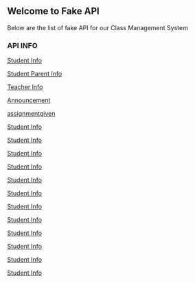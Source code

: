 ## Welcome to Fake API

Below are the list of fake API for our Class Management System 
### API INFO


[Student Info](https://prabeengautam.github.io/fakeapi/studentinfo.json) <br/>

[Student Parent Info](https://prabeengautam.github.io/fakeapi/studentinfo.json) <br/>

[Teacher Info](https://prabeengautam.github.io/fakeapi/studentinfo.json) <br/>

[Announcement](https://prabeengautam.github.io/fakeapi/announcement.json)<br/>

[assignmentgiven](https://prabeengautam.github.io/fakeapi/assignmentgiven.json)<br/>

[Student Info](https://prabeengautam.github.io/fakeapi/studentinfo.json)<br/>

[Student Info](https://prabeengautam.github.io/fakeapi/studentinfo.json)<br/>

[Student Info](https://prabeengautam.github.io/fakeapi/studentinfo.json)<br/>

[Student Info](https://prabeengautam.github.io/fakeapi/studentinfo.json)<br/>

[Student Info](https://prabeengautam.github.io/fakeapi/studentinfo.json)<br/>

[Student Info](https://prabeengautam.github.io/fakeapi/studentinfo.json)<br/>

[Student Info](https://prabeengautam.github.io/fakeapi/studentinfo.json)<br/>

[Student Info](https://prabeengautam.github.io/fakeapi/studentinfo.json)<br/>

[Student Info](https://prabeengautam.github.io/fakeapi/studentinfo.json)<br/>

[Student Info](https://prabeengautam.github.io/fakeapi/studentinfo.json)<br/>

[Student Info](https://prabeengautam.github.io/fakeapi/studentinfo.json)<br/>

[Student Info](https://prabeengautam.github.io/fakeapi/studentinfo.json)<br/>
